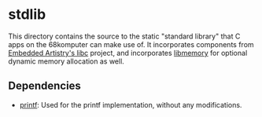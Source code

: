 # stdlib
This directory contains the source to the static "standard library" that C apps on the 68komputer can make use of. It incorporates components from [Embedded Artistry's libc](https://github.com/embeddedartistry/libc) project, and incorporates [libmemory](https://github.com/embeddedartistry/libmemory) for optional dynamic memory allocation as well.

## Dependencies
- [printf](https://github.com/mpaland/printf): Used for the printf implementation, without any modifications.

